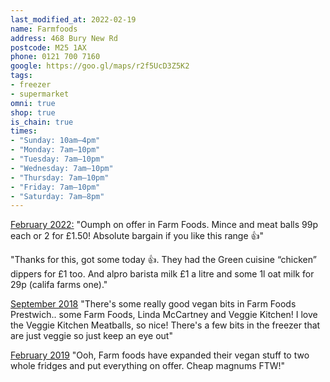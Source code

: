 ```yaml
---
last_modified_at: 2022-02-19
name: Farmfoods
address: 468 Bury New Rd
postcode: M25 1AX
phone: 0121 700 7160
google: https://goo.gl/maps/r2f5UcD3Z5K2
tags:
- freezer
- supermarket
omni: true
shop: true
is_chain: true
times:
- "Sunday: 10am–4pm"
- "Monday: 7am–10pm"
- "Tuesday: 7am–10pm"
- "Wednesday: 7am–10pm"
- "Thursday: 7am–10pm"
- "Friday: 7am–10pm"
- "Saturday: 7am–8pm"
---
```


[February 2022:](https://www.facebook.com/groups/veganprestwich/posts/1582595152117895/) "Oumph on offer in Farm Foods. Mince and meat balls 99p each or 2 for £1.50! Absolute bargain if  you like this range 👍"

"Thanks for this, got some today 👍. They had the Green cuisine “chicken” dippers for £1 too. And alpro barista milk £1 a litre and some 1l oat milk for 29p (califa farms one)."

[September 2018](https://www.facebook.com/groups/veganprestwich/permalink/696672494043503/) "There's some really good vegan bits in Farm Foods Prestwich.. some Farm Foods, Linda McCartney and Veggie Kitchen! I love the Veggie Kitchen Meatballs, so nice! There's a few bits in the freezer that are just veggie so just keep an eye out"

[February 2019](https://www.facebook.com/groups/veganprestwich/permalink/782763925434359/) "Ooh, Farm foods have expanded their vegan stuff to two whole fridges and put everything on offer. Cheap magnums FTW!"
